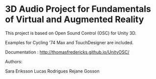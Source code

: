 # 3D Audio Project for Fundamentals of Virtual and Augmented Reality

This project is based on Open Sound Control (OSC) for Unity 3D.

Examples for Cycling '74 Max and TouchDesigner are included.

Documentation : http://thomasfredericks.github.io/UnityOSC/

Authors:

Sara Eriksson
Lucas Rodrigues
Rejane Gosson